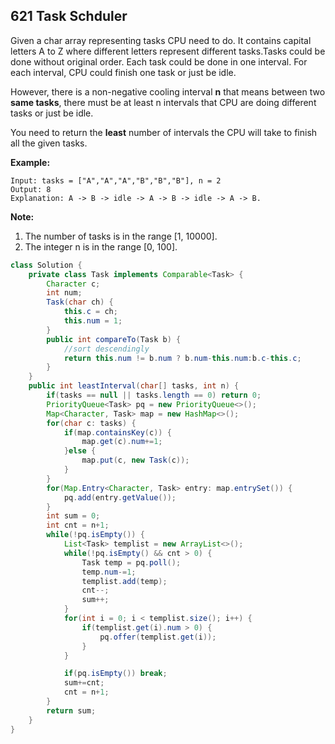 ## 621 Task Schduler



Given a char array representing tasks CPU need to do. It contains capital letters A to Z where different letters represent different tasks.Tasks could be done without original order. Each task could be done in one interval. For each interval, CPU could finish one task or just be idle.

However, there is a non-negative cooling interval **n** that means between two **same tasks**, there must be at least n intervals that CPU are doing different tasks or just be idle.

You need to return the **least** number of intervals the CPU will take to finish all the given tasks.

 

**Example:**

```
Input: tasks = ["A","A","A","B","B","B"], n = 2
Output: 8
Explanation: A -> B -> idle -> A -> B -> idle -> A -> B.
```

 

**Note:**

1. The number of tasks is in the range [1, 10000].
2. The integer n is in the range [0, 100].







```java
class Solution {
    private class Task implements Comparable<Task> {
        Character c;
        int num;
        Task(char ch) {
            this.c = ch;
            this.num = 1;
        }
        public int compareTo(Task b) {
            //sort descendingly
            return this.num != b.num ? b.num-this.num:b.c-this.c;
        }
    }
    public int leastInterval(char[] tasks, int n) {
        if(tasks == null || tasks.length == 0) return 0;
        PriorityQueue<Task> pq = new PriorityQueue<>();
        Map<Character, Task> map = new HashMap<>();
        for(char c: tasks) {
            if(map.containsKey(c)) {
                map.get(c).num+=1;
            }else {
                map.put(c, new Task(c));
            }
        }
        for(Map.Entry<Character, Task> entry: map.entrySet()) {
            pq.add(entry.getValue());
        }
        int sum = 0;
        int cnt = n+1;
        while(!pq.isEmpty()) {
            List<Task> templist = new ArrayList<>();
            while(!pq.isEmpty() && cnt > 0) {
                Task temp = pq.poll();
                temp.num-=1;
                templist.add(temp);
                cnt--;
                sum++;  
            }
            for(int i = 0; i < templist.size(); i++) {
                if(templist.get(i).num > 0) {
                    pq.offer(templist.get(i));
                }
            }

            if(pq.isEmpty()) break;
            sum+=cnt;
            cnt = n+1;
        }
        return sum;
    }
}
```

